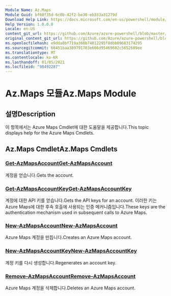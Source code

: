 ```yaml
---
Module Name: Az.Maps
Module Guid: bf60f35d-6c0b-42f2-be30-eb333a31279d
Download Help Link: https://docs.microsoft.com/en-us/powershell/module/az.maps
Help Version: 1.0.0.0
Locale: en-US
content_git_url: https://github.com/Azure/azure-powershell/blob/master/src/Maps/Maps/help/Az.Maps.md
original_content_git_url: https://github.com/Azure/azure-powershell/blob/master/src/Maps/Maps/help/Az.Maps.md
ms.openlocfilehash: e9dda0bf719a360b74812295f8dbb09683174295
ms.sourcegitcommit: 68451baa389791703e666d95469602c5652609ee
ms.translationtype: MT
ms.contentlocale: ko-KR
ms.lasthandoff: 01/05/2021
ms.locfileid: "98492287"
---
```

# <span data-ttu-id="dfa57-101">Az.Maps 모듈</span><span class="sxs-lookup"><span data-stu-id="dfa57-101">Az.Maps Module</span></span>
## <span data-ttu-id="dfa57-102">설명</span><span class="sxs-lookup"><span data-stu-id="dfa57-102">Description</span></span>
<span data-ttu-id="dfa57-103">이 항목에서는 Azure Maps Cmdlet에 대한 도움말을 제공합니다.</span><span class="sxs-lookup"><span data-stu-id="dfa57-103">This topic displays help for the Azure Maps Cmdlets.</span></span>

## <span data-ttu-id="dfa57-104">Az.Maps Cmdlet</span><span class="sxs-lookup"><span data-stu-id="dfa57-104">Az.Maps Cmdlets</span></span>
### [<span data-ttu-id="dfa57-105">Get-AzMapsAccount</span><span class="sxs-lookup"><span data-stu-id="dfa57-105">Get-AzMapsAccount</span></span>](Get-AzMapsAccount.md)
<span data-ttu-id="dfa57-106">계정을 얻습니다.</span><span class="sxs-lookup"><span data-stu-id="dfa57-106">Gets the account.</span></span>

### [<span data-ttu-id="dfa57-107">Get-AzMapsAccountKey</span><span class="sxs-lookup"><span data-stu-id="dfa57-107">Get-AzMapsAccountKey</span></span>](Get-AzMapsAccountKey.md)
<span data-ttu-id="dfa57-108">계정에 대한 API 키를 얻습니다.</span><span class="sxs-lookup"><span data-stu-id="dfa57-108">Gets the API keys for an account.</span></span>
<span data-ttu-id="dfa57-109">이러한 키는 Azure Maps에 대한 후속 호출에 사용되는 인증 메커니즘입니다.</span><span class="sxs-lookup"><span data-stu-id="dfa57-109">These keys are the authentication mechanism used in subsequent calls to Azure Maps.</span></span>

### [<span data-ttu-id="dfa57-110">New-AzMapsAccount</span><span class="sxs-lookup"><span data-stu-id="dfa57-110">New-AzMapsAccount</span></span>](New-AzMapsAccount.md)
<span data-ttu-id="dfa57-111">Azure Maps 계정을 만듭니다.</span><span class="sxs-lookup"><span data-stu-id="dfa57-111">Creates an Azure Maps account.</span></span>

### [<span data-ttu-id="dfa57-112">New-AzMapsAccountKey</span><span class="sxs-lookup"><span data-stu-id="dfa57-112">New-AzMapsAccountKey</span></span>](New-AzMapsAccountKey.md)
<span data-ttu-id="dfa57-113">계정 키를 다시 생성합니다.</span><span class="sxs-lookup"><span data-stu-id="dfa57-113">Regenerates an account key.</span></span>

### [<span data-ttu-id="dfa57-114">Remove-AzMapsAccount</span><span class="sxs-lookup"><span data-stu-id="dfa57-114">Remove-AzMapsAccount</span></span>](Remove-AzMapsAccount.md)
<span data-ttu-id="dfa57-115">Azure Maps 계정을 삭제합니다.</span><span class="sxs-lookup"><span data-stu-id="dfa57-115">Deletes an Azure Maps account.</span></span>

